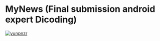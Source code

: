 # MyNews (Final submission android expert Dicoding)

[![yunpnzr](https://circleci.com/gh/yunpnzr/MyNews.svg?style=svg)](https://circleci.com/gh/yunpnzr/MyNews)
